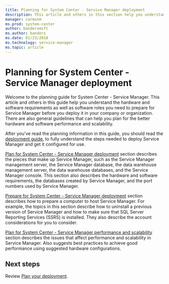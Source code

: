 ```yaml
---
title: Planning for System Center - Service Manager deployment
description: This article and others in this section help you understand the hardware and software requirements as well as software roles you need to prepare for Service Manager before you deploy it in your company or organization.
manager: carmonm
ms.prod: system-center
author: bandersmsft
ms.author: banders
ms.date: 01/23/2018
ms.technology: service-manager
ms.topic: article
---
```


# Planning for System Center - Service Manager deployment

Welcome to the planning guide for System Center - Service Manager. This article and others in this guide help you understand the hardware and software requirements as well as software roles you need to prepare for Service Manager before you deploy it in your company or organization. There are also general guidelines that can help you plan for the better hardware and software performance and scalability.  

 After you've read the planning information in this guide, you should read the [deployment guide](deploy-sm.md), to fully understand the steps needed to deploy Service Manager and get it configured for use.  

[Plan for System Center - Service Manager deployment](plan-deployment.md) section describes the pieces that make up Service Manager, such as the Service Manager management server, the Service Manager database, the data warehouse management server, the data warehouse databases, and the Service Manager console. This section also describes the hardware and software requirements, the databases created by Service Manager, and the port numbers used by Service Manager.  

[Prepare for System Center - Service Manager deployment](prepare-deploy.md) section describes how to prepare a computer to host Service Manager. For example, the topics in this section describe how to uninstall a previous version of Service Manager and how to make sure that SQL&nbsp;Server Reporting Services \(SSRS\) is installed. They also describe the account considerations for you to consider.  

[Plan for System Center - Service Manager performance and scalability](plan-perf-scale.md) section describes the issues that affect performance and scalability in Service Manager. Also suggests best practices to achieve good performance using suggested hardware configurations.

## Next steps

Review [Plan your deployment](plan-deployment.md).
